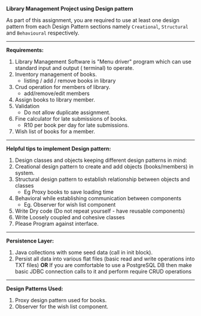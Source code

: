 **Library Management Project using Design pattern**

As part of this assignment, you are required to use at least one design pattern from each Design
Pattern sections namely `Creational`, `Structural` and `Behavioural` respectively.
********************************************************

**Requirements:**

1. Library Management Software is "Menu driver" program which can use standard input and output (
   terminal) to operate.
2. Inventory management of books.
    - listing / add / remove books in library
3. Crud operation for members of library.
    - add/remove/edit members
4. Assign books to library member.
5. Validation
    - Do not allow duplicate assignment.
6. Fine calculator for late submissions of books.
    - R10 per book per day for late submissions.
7. Wish list of books for a member.

********************************************************

**Helpful tips to implement Design pattern:**

1. Design classes and objects keeping different design patterns in mind:
2. Creational design pattern to create and add objects (books/members) in system.
3. Structural design pattern to establish relationship between objects and classes
    - Eg Proxy books to save loading time
4. Behavioral while establishing communication between components
    - Eg. Observer for wish list component
5. Write Dry code (Do not repeat yourself - have reusable components)
6. Write Loosely coupled and cohesive classes
7. Please Program against interface.

********************************************************

**Persistence Layer:**

1. Java collections with some seed data (call in init block).
2. Persist all data into various flat files (basic read and write operations into TXT files) **OR**
   If you are comfortable
   to use a PostgreSQL DB then make basic JDBC connection calls to it and perform require CRUD
   operations

********************************************************

**Design Patterns Used:**

1. Proxy design pattern used for books.
2. Observer for the wish list component.